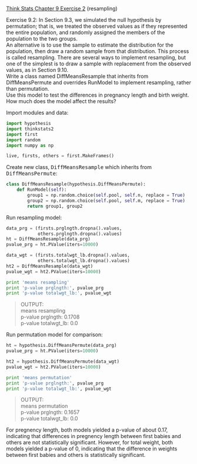 [Think Stats Chapter 9 Exercise 2](http://greenteapress.com/thinkstats2/html/thinkstats2010.html#toc90) (resampling)

Exercise 9.2: In Section 9.3, we simulated the null hypothesis by permutation; that is, we treated the observed values as if they represented the entire population, and randomly assigned the members of the population to the two groups.<br>
An alternative is to use the sample to estimate the distribution for the population, then draw a random sample from that distribution. This process is called resampling. There are several ways to implement resampling, but one of the simplest is to draw a sample with replacement from the observed values, as in Section 9.10.<br>
Write a class named DiffMeansResample that inherits from DiffMeansPermute and overrides RunModel to implement resampling, rather than permutation.<br>
Use this model to test the differences in pregnancy length and birth weight. How much does the model affect the results?<br>

Import modules and data:

```python
import hypothesis
import thinkstats2
import first
import random
import numpy as np

live, firsts, others = first.MakeFrames()
```

Create new class, <tt>DiffMeansResample</tt> which inherits from <tt>DiffMeansPermute</tt>:

```python
class DiffMeansResample(hypothesis.DiffMeansPermute):
    def RunModel(self):
        group1 = np.random.choice(self.pool, self.n, replace = True)
        group2 = np.random.choice(self.pool, self.m, replace = True)
        return group1, group2
```

Run resampling model:

```python
data_prg = (firsts.prglngth.dropna().values, 
            others.prglngth.dropna().values)
ht = DiffMeansResample(data_prg)
pvalue_prg = ht.PValue(iters=10000)

data_wgt = (firsts.totalwgt_lb.dropna().values, 
            others.totalwgt_lb.dropna().values)
ht2 = DiffMeansResample(data_wgt)
pvalue_wgt = ht2.PValue(iters=10000)

print 'means resampling'
print 'p-value prglngth:', pvalue_prg
print 'p-value totalwgt_lb:', pvalue_wgt
```

> OUTPUT:<br>
means resampling<br>
p-value prglngth: 0.1708<br>
p-value totalwgt_lb: 0.0

Run permutation model for comparison:

```python
ht = hypothesis.DiffMeansPermute(data_prg)
pvalue_prg = ht.PValue(iters=10000)

ht2 = hypothesis.DiffMeansPermute(data_wgt)
pvalue_wgt = ht2.PValue(iters=10000)

print 'means permutation'
print 'p-value prglngth:', pvalue_prg
print 'p-value totalwgt_lb:', pvalue_wgt
```

> OUTPUT:<br>
means permutation<br>
p-value prglngth: 0.1657<br>
p-value totalwgt_lb: 0.0

For pregnency length, both models yielded a p-value of about 0.17, indicating that differences in pregnency length between first babies and others are not statistically significant. However, for total weight, both models yielded a p-value of 0, indicating that the difference in weights between first babies and others is statistically significant.
